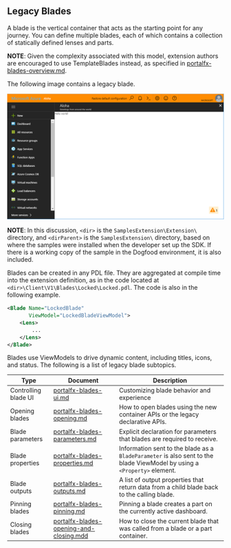 
## Legacy Blades

A blade is the vertical container that acts as the starting point for any journey. You can define multiple blades, each of which contains a collection of statically defined lenses and parts.

**NOTE**: Given the complexity associated with this model, extension authors are encouraged to use TemplateBlades instead, as specified in [portalfx-blades-overview.md](portalfx-blades-overview.md).

The following image contains a legacy blade.

![alt-text](../media/portalfx-extensions-helloWorld/helloWorldExtensionAlohaBlade.png "Blade")

**NOTE**: In this discussion, `<dir>` is the `SamplesExtension\Extension\` directory, and  `<dirParent>`  is the `SamplesExtension\` directory, based on where the samples were installed when the developer set up the SDK. If there is a working copy of the sample in the Dogfood environment, it is also included.

Blades can be created in any PDL file. They are aggregated at compile time into the extension definition, as in the code located at `<dir>\Client\V1\Blades\Locked\Locked.pdl`. The code is also in the following example.

```xml
<Blade Name="LockedBlade"
       ViewModel="LockedBladeViewModel">
    <Lens>
        ...
    </Lens>
</Blade>
```

Blades use ViewModels to drive dynamic content, including titles, icons, and status.  The following is a list of legacy blade subtopics.

| Type                 | Document                                                       | Description |
| -------------------- | -------------------------------------------------------------- | ----------- |
| Controlling blade UI | [portalfx-blades-ui.md](portalfx-blades-ui.md)                 | Customizing blade behavior and experience | 
| Opening blades       | [portalfx-blades-opening.md](portalfx-blades-opening.md)       | How to open blades using the new container APIs or the legacy declarative APIs. | 
| Blade parameters     | [portalfx-blades-parameters.md](portalfx-blades-parameters.md) | Explicit declaration for parameters that blades are required to receive.    |  
| Blade properties     | [portalfx-blades-properties.md](portalfx-blades-properties.md) | Information sent to the blade as a `BladeParameter` is also sent to the blade ViewModel by using  a `<Property>` element. | 
| Blade outputs        | [portalfx-blades-outputs.md](portalfx-blades-outputs.md)       | A list of output properties that return data from a child blade back to the calling blade. | 
| Pinning blades       | [portalfx-blades-pinning.md](portalfx-blades-pinning.md)       | Pinning a blade creates a part on the currently active dashboard.    | 
| Closing blades       | [portalfx-blades-opening-and-closing.mdd](portalfx-blades-opening-and-closing.md)       | How to close the current blade that was called from a blade or a part container.  |
